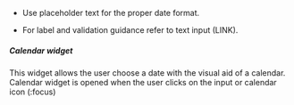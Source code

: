 - Use placeholder text for the proper date format.

- For label and validation guidance refer to text input (LINK).

##### Calendar widget 

This widget allows the user choose a date with the visual aid of a calendar. Calendar widget is opened when the user clicks on the input or calendar icon (:focus) 

